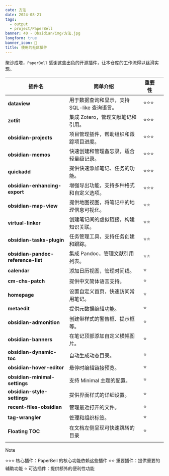 ```yaml
---
cate: 方法
date: 2024-08-21
tags:
  - output
  - project/PaperBell
banner: 40 - Obsidian/img/方法.jpg
longform: true
banner_icon: 🔌
title: 使用的社区插件
---
```


聚沙成塔，`PaperBell` 感谢这些出色的开源插件，让本仓库的工作流得以丝滑实现。

| 插件名                                | 简单介绍                        | 重要性 |     |
| ---------------------------------- | --------------------------- | --- | --- |
| **dataview**                       | 用于数据查询和显示，支持 SQL-like 查询语言。 | ⭐⭐⭐ |     |
| **zotlit**                         | 集成 Zotero，管理文献笔记和引用。        | ⭐⭐⭐ |     |
| **obsidian-projects**              | 项目管理插件，帮助组织和跟踪项目进度。         | ⭐⭐⭐ |     |
| **obsidian-memos**                 | 快速创建和管理备忘录，适合轻量级记录。         | ⭐⭐⭐ |     |
| **quickadd**                       | 提供快速添加笔记、任务的功能。             | ⭐⭐⭐ |     |
| **obsidian-enhancing-export**      | 增强导出功能，支持多种格式和自定义选项。        | ⭐⭐⭐ |     |
| **obsidian-map-view**              | 提供地图视图，将笔记中的地理信息可视化。        | ⭐⭐  |     |
| **virtual-linker**                 | 创建笔记间的虚拟链接，构建知识关联。          | ⭐⭐  |     |
| **obsidian-tasks-plugin**          | 任务管理工具，支持任务创建和跟踪。           | ⭐⭐  |     |
| **obsidian-pandoc-reference-list** | 集成 Pandoc，管理文献引用列表。         | ⭐⭐  |     |
| **calendar**                       | 添加日历视图，管理时间线。               | ⭐   |     |
| **cm-chs-patch**                   | 提供中文简体语言支持。                 | ⭐   |     |
| **homepage**                       | 设置自定义首页，快速访问常用笔记。           | ⭐   |     |
| **metaedit**                       | 提供元数据编辑功能。                  | ⭐   |     |
| **obsidian-admonition**            | 创建带样式的警告框、提示框等。             | ⭐   |     |
| **obsidian-banners**               | 在笔记顶部添加自定义横幅图片。             | ⭐   |     |
| **obsidian-dynamic-toc**           | 自动生成动态目录。                   | ⭐   |     |
| **obsidian-hover-editor**          | 悬停时编辑链接预览。                  | ⭐   |     |
| **obsidian-minimal-settings**      | 支持 Minimal 主题的配置。           | ⭐   |     |
| **obsidian-style-settings**        | 提供界面样式的详细设置。                | ⭐   |     |
| **recent-files-obsidian**          | 管理最近打开的文件。                  | ⭐   |     |
| **tag-wrangler**                   | 管理和组织标签。                    | ⭐   |     |
| **Floating TOC**                  | 在文档左侧呈现可快速跳转的目录             | ⭐   |     |
|                                    |                             |     |     |

> [!note]
> ⭐⭐⭐ 核心插件：PaperBell 的核心功能依赖这些插件
> ⭐⭐ 重要插件：提供重要的辅助功能
> ⭐ 可选插件：提供额外的便利性功能
